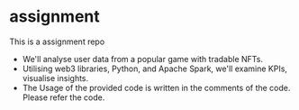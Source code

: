 # assignment
This is a assignment repo
- We'll analyse user data from a popular game with tradable NFTs.
- Utilising web3 libraries, Python, and Apache Spark, we'll examine KPIs, visualise insights.
- The Usage of the provided code is written in the comments of the code. Please refer the code.
